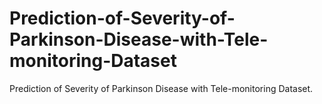 # Prediction-of-Severity-of-Parkinson-Disease-with-Tele-monitoring-Dataset
Prediction of Severity of Parkinson Disease with Tele-monitoring Dataset.
